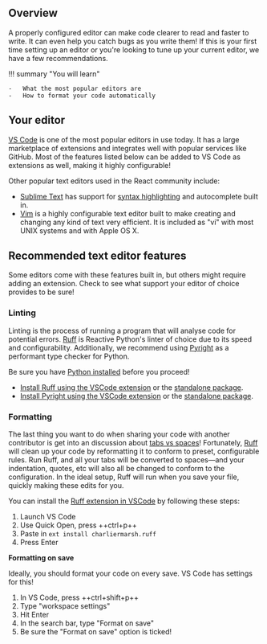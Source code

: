 ## Overview

<p class="intro" markdown>

A properly configured editor can make code clearer to read and faster to write. It can even help you catch bugs as you write them! If this is your first time setting up an editor or you're looking to tune up your current editor, we have a few recommendations.

</p>

!!! summary "You will learn"

    -   What the most popular editors are
    -   How to format your code automatically

## Your editor

[VS Code](https://code.visualstudio.com/) is one of the most popular editors in use today. It has a large marketplace of extensions and integrates well with popular services like GitHub. Most of the features listed below can be added to VS Code as extensions as well, making it highly configurable!

Other popular text editors used in the React community include:

-   [Sublime Text](https://www.sublimetext.com/) has support for [syntax highlighting](https://stackoverflow.com/a/70960574/458193) and autocomplete built in.
-   [Vim](https://www.vim.org/) is a highly configurable text editor built to make creating and changing any kind of text very efficient. It is included as "vi" with most UNIX systems and with Apple OS X.

## Recommended text editor features

Some editors come with these features built in, but others might require adding an extension. Check to see what support your editor of choice provides to be sure!

### Linting

Linting is the process of running a program that will analyse code for potential errors. [Ruff](https://docs.astral.sh/ruff/) is Reactive Python's linter of choice due to its speed and configurability. Additionally, we recommend using [Pyright](https://microsoft.github.io/pyright/) as a performant type checker for Python.

Be sure you have [Python installed](https://www.python.org/downloads/) before you proceed!

-   [Install Ruff using the VSCode extension](https://marketplace.visualstudio.com/items?itemName=charliermarsh.ruff) or the [standalone package](https://docs.astral.sh/ruff/installation/).
-   [Install Pyright using the VSCode extension](https://marketplace.visualstudio.com/items?itemName=ms-python.vscode-pylance) or the [standalone package](https://microsoft.github.io/pyright/#/installation).

### Formatting

The last thing you want to do when sharing your code with another contributor is get into an discussion about [tabs vs spaces](https://www.google.com/search?q=tabs+vs+spaces)! Fortunately, [Ruff](https://docs.astral.sh/ruff/) will clean up your code by reformatting it to conform to preset, configurable rules. Run Ruff, and all your tabs will be converted to spaces—and your indentation, quotes, etc will also all be changed to conform to the configuration. In the ideal setup, Ruff will run when you save your file, quickly making these edits for you.

You can install the [Ruff extension in VSCode](https://marketplace.visualstudio.com/items?itemName=charliermarsh.ruff) by following these steps:

1. Launch VS Code
2. Use Quick Open, press ++ctrl+p++
3. Paste in `ext install charliermarsh.ruff`
4. Press Enter

**Formatting on save**

Ideally, you should format your code on every save. VS Code has settings for this!

1. In VS Code, press ++ctrl+shift+p++
2. Type "workspace settings"
3. Hit Enter
4. In the search bar, type "Format on save"
5. Be sure the "Format on save" option is ticked!

